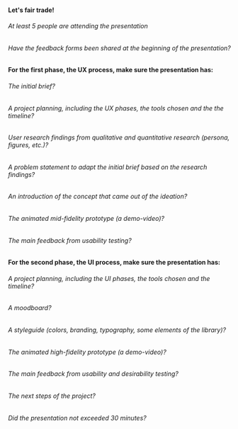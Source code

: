 #### Let's fair trade!

###### At least 5 people are attending the presentation

###### Have the feedback forms been shared at the beginning of the presentation?

#### For the first phase, the UX process, make sure the presentation has:

###### The initial brief?

###### A project planning, including the UX phases, the tools chosen and the the timeline?

###### User research findings from qualitative and quantitative research (persona, figures, etc.)?

###### A problem statement to adapt the initial brief based on the research findings?

###### An introduction of the concept that came out of the ideation?

###### The animated mid-fidelity prototype (a demo-video)?

###### The main feedback from usability testing?

#### For the second phase, the UI process, make sure the presentation has:

###### A project planning, including the UI phases, the tools chosen and the timeline?

###### A moodboard?

###### A styleguide (colors, branding, typography, some elements of the library)?

###### The animated high-fidelity prototype (a demo-video)?

###### The main feedback from usability and desirability testing?

###### The next steps of the project?

###### Did the presentation not exceeded 30 minutes?
